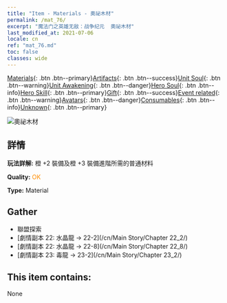 ```yaml
---
title: "Item - Materials - 奧祕木材"
permalink: /mat_76/
excerpt: "魔法门之英雄无敌：战争纪元  奧祕木材"
last_modified_at: 2021-07-06
locale: cn
ref: "mat_76.md"
toc: false
classes: wide
---
```

 [Materials](/ItemsCN/){: .btn .btn--primary}[Artifacts](/ItemsCN/Artifacts/){: .btn .btn--success}[Unit Soul](/ItemsCN/UnitSoul/){: .btn .btn--warning}[Unit Awakening](/ItemsCN/UnitAwakening/){: .btn .btn--danger}[Hero Soul](/ItemsCN/HeroSoul/){: .btn .btn--info}[Hero Skill](/ItemsCN/HeroSkill/){: .btn .btn--primary}[Gift](/ItemsCN/Gift/){: .btn .btn--success}[Event related](/ItemsCN/Events/){: .btn .btn--warning}[Avatars](/ItemsCN/Avatars/){: .btn .btn--danger}[Consumables](/ItemsCN/Consumables/){: .btn .btn--info}[Unknown](/ItemsCN/Unknown/){: .btn .btn--primary}

 ![奧祕木材](/images/t/i_cailiao_mucai3.png)

## 詳情
 **玩法詳解:** 橙 +2 裝備及橙 +3 裝備進階所需的普通材料

 **Quality:** <span style="color: #FF8C00">OK</span>

 **Type:** Material

## Gather

*    聯盟探索 
*    [劇情副本 22: 水晶龍 -> 22-2](/cn/Main Story/Chapter 22_2/) 
*    [劇情副本 22: 水晶龍 -> 22-8](/cn/Main Story/Chapter 22_8/) 
*    [劇情副本 23: 毒龍 -> 23-2](/cn/Main Story/Chapter 23_2/) 

## This item contains:

  None

